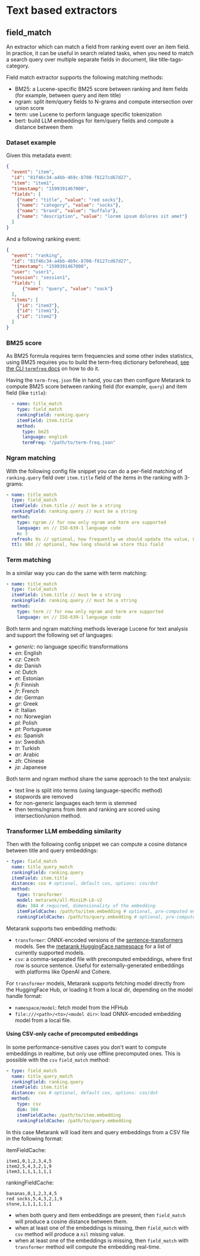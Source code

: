 # Text based extractors

## field_match

An extractor which can match a field from ranking event over an item field. In practice, it can be useful in search
related tasks, when you need to match a search query over multiple separate fields in document, like title-tags-category.

Field match extractor supports the following matching methods:
* BM25: a Lucene-specific BM25 score between ranking and item fields (for example, between query and item title)
* ngram: split item/query fields to N-grams and compute intersection over union score
* term: use Lucene to perform language specific tokenization
* bert: build LLM embeddings for item/query fields and compute a distance between them

### Dataset example

Given this metadata event:
```json
{
  "event": "item",
  "id": "81f46c34-a4bb-469c-8708-f8127cd67d27",
  "item": "item1", 
  "timestamp": "1599391467000", 
  "fields": [
    {"name": "title", "value": "red socks"},
    {"name": "category", "value": "socks"},
    {"name": "brand", "value": "buffalo"},
    {"name": "description", "value": "lorem ipsum dolores sit amet"}
  ]
}
```

And a following ranking event:
```json
{
  "event": "ranking",
  "id": "81f46c34-a4bb-469c-8708-f8127cd67d27",
  "timestamp": "1599391467000",
  "user": "user1",
  "session": "session1",
  "fields": [
      {"name": "query", "value": "sock"}
  ],
  "items": [
    {"id": "item3"},
    {"id": "item1"},
    {"id": "item2"} 
  ]
}
```
### BM25 score

As BM25 formula requires term frequencies and some other index statistics, using BM25 requires you to build the term-freq dictionary beforehead, [see the CLI `termfreq` docs](../../cli.md#bm25-term-frequencies-dictionary) on how to do it.

Having the `term-freq.json` file in hand, you can then configure Metarank to compute BM25 score between ranking field (for example, `query`) and item field (like `title`):

```yaml
  - name: title_match
    type: field_match
    rankingField: ranking.query
    itemField: item.title
    method:
      type: bm25
      language: english
      termFreq: "/path/to/term-freq.json"
```


### Ngram matching

With the following config file snippet you can do a per-field matching of `ranking.query` field over `item.title` field of
the items in the ranking with 3-grams:
```yaml
- name: title_match
  type: field_match
  itemField: item.title // must be a string
  rankingField: ranking.query // must be a string
  method:
    type: ngram // for now only ngram and term are supported
    language: en // ISO-639-1 language code
    n: 3
  refresh: 0s // optional, how frequently we should update the value, 0s by default
  ttl: 90d // optional, how long should we store this field
```

### Term matching 

In a similar way you can do the same with term matching:
```yaml
- name: title_match
  type: field_match
  itemField: item.title // must be a string
  rankingField: ranking.query // must be a string
  method:
    type: term // for now only ngram and term are supported
    language: en // ISO-639-1 language code
```

Both term and ngram matching methods leverage Lucene for text analysis and support the following set of languages:
- *generic*: no language specific transformations
- *en*: English
- *cz*: Czech
- *da*: Danish
- *nl*: Dutch
- *et*: Estonian
- *fi*: Finnish
- *fr*: French
- *de*: German
- *gr*: Greek
- *it*: Italian
- *no*: Norwegian
- *pl*: Polish
- *pt*: Portuguese
- *es*: Spanish
- *sv*: Swedish
- *tr*: Turkish
- *ar*: Arabic
- *zh*: Chinese
- *ja*: Japanese


Both term and ngram method share the same approach to the text analysis:
* text line is split into terms (using language-specific method)
* stopwords are removed
* for non-generic languages each term is stemmed
* then terms/ngrams from item and ranking are scored using intersection/union method.

### Transformer LLM embedding similarity

Then with the following config snippet we can compute a cosine distance between title and query embeddings:

```yaml
- type: field_match
  name: title_query_match
  rankingField: ranking.query
  itemField: item.title
  distance: cos # optional, default cos, options: cos/dot 
  method:
    type: transformer
    model: metarank/all-MiniLM-L6-v2
    dim: 384 # required, dimensionality of the embedding
    itemFieldCache: /path/to/item.embedding # optional, pre-computed embedding cache for items 
    rankingFieldCache: /path/to/query.embedding # optional, pre-computed embedding cache for rankings
```

Metarank supports two embedding methods:
* `transformer`: ONNX-encoded versions of the [sentence-transformers](https://sbert.net/docs/pretrained_models.html) models. See the [metarank HuggingFace namespace](https://huggingface.co/metarank) for a list of currently supported models.
* `csv`: a comma-separated file with precomputed embeddings, where first row is source sentence. Useful for externally-generated embeddings with platforms like OpenAI and Cohere.

For `transformer` models, Metarank supports fetching model directly from the HuggingFace Hub, or loading it from a local dir, depending on the model handle format:
* `namespace/model`: fetch model from the HFHub
* `file:///<path>/<to>/<model dir>`: load ONNX-encoded embedding model from a local file.

#### Using CSV-only cache of precomputed embeddings

In some performance-sensitive cases you don't want to compute embeddings in realtime, but only use offline precomputed ones. This is possible with the `csv` `field_match` method:
```yaml
- type: field_match
  name: title_query_match
  rankingField: ranking.query
  itemField: item.title
  distance: cos # optional, default cos, options: cos/dot 
  method:
    type: csv
    dim: 384
    itemFieldCache: /path/to/item.embedding
    rankingFieldCache: /path/to/query.embedding
```

In this case Metarank will load item and query embeddings from a CSV file in the following format:

itemFieldCache:

```
item1,0,1,2,3,4,5
item2,5,4,3,2,1,9
item3,1,1,1,1,1,1
```

rankingFieldCache:
```
bananas,0,1,2,3,4,5
red socks,5,4,3,2,1,9
stone,1,1,1,1,1,1
```
* when both query and item embeddings are present, then `field_match` will produce a cosine distance between them.
* when at least one of the embeddings is missing, then `field_match` with `csv` method will produce a `nil` missing value. 
* when at least one of the embeddings is missing, then `field_match` with `transformer` method will compute the embedding real-time.